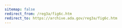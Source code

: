 ```yaml
---
sitemap: false 
redirect_from: /reg3a/fig6c.htm 
redirect_to: https://archive.ada.gov/reg3a/fig6c.htm 
---
```

